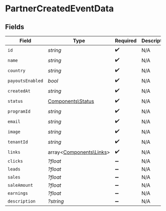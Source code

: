# PartnerCreatedEventData


## Fields

| Field                                                       | Type                                                        | Required                                                    | Description                                                 |
| ----------------------------------------------------------- | ----------------------------------------------------------- | ----------------------------------------------------------- | ----------------------------------------------------------- |
| `id`                                                        | *string*                                                    | :heavy_check_mark:                                          | N/A                                                         |
| `name`                                                      | *string*                                                    | :heavy_check_mark:                                          | N/A                                                         |
| `country`                                                   | *string*                                                    | :heavy_check_mark:                                          | N/A                                                         |
| `payoutsEnabled`                                            | *bool*                                                      | :heavy_check_mark:                                          | N/A                                                         |
| `createdAt`                                                 | *string*                                                    | :heavy_check_mark:                                          | N/A                                                         |
| `status`                                                    | [Components\Status](../../Models/Components/Status.md)      | :heavy_check_mark:                                          | N/A                                                         |
| `programId`                                                 | *string*                                                    | :heavy_check_mark:                                          | N/A                                                         |
| `email`                                                     | *string*                                                    | :heavy_check_mark:                                          | N/A                                                         |
| `image`                                                     | *string*                                                    | :heavy_check_mark:                                          | N/A                                                         |
| `tenantId`                                                  | *string*                                                    | :heavy_check_mark:                                          | N/A                                                         |
| `links`                                                     | array<[Components\Links](../../Models/Components/Links.md)> | :heavy_check_mark:                                          | N/A                                                         |
| `clicks`                                                    | *?float*                                                    | :heavy_minus_sign:                                          | N/A                                                         |
| `leads`                                                     | *?float*                                                    | :heavy_minus_sign:                                          | N/A                                                         |
| `sales`                                                     | *?float*                                                    | :heavy_minus_sign:                                          | N/A                                                         |
| `saleAmount`                                                | *?float*                                                    | :heavy_minus_sign:                                          | N/A                                                         |
| `earnings`                                                  | *?float*                                                    | :heavy_minus_sign:                                          | N/A                                                         |
| `description`                                               | *?string*                                                   | :heavy_minus_sign:                                          | N/A                                                         |